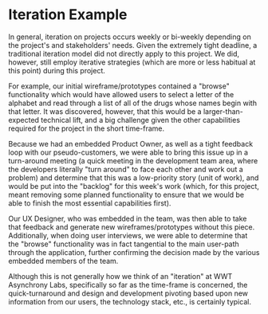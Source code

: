 Iteration Example
=================

In general, iteration on projects occurs weekly or bi-weekly depending on the project's and stakeholders' needs. Given the extremely tight deadline, a traditional iteration model did not directly apply to this project. We did, however, still employ iterative strategies (which are more or less habitual at this point) during this project. 

For example, our initial wireframe/prototypes contained a "browse" functionality which would have allowed users to select a letter of the alphabet and read through a list of all of the drugs whose names begin with that letter. It was discovered, however, that this would be a larger-than-expected technical lift, and a big challenge given the other capabilities required for the project in the short time-frame. 

Because we had an embedded Product Owner, as well as a tight feedback loop with our pseudo-customers, we were able to bring this issue up in a turn-around meeting (a quick meeting in the development team area, where the developers literally "turn around" to face each other and work out a problem) and determine that this was a low-priority story (unit of work), and would be put into the "backlog" for this week's work (which, for this project, meant removing some planned functionality to ensure that we would be able to finish the most essential capabilities first). 

Our UX Designer, who was embedded in the team, was then able to take that feedback and generate new wireframes/prototypes without this piece. Additionally, when doing user interviews, we were able to determine that the "browse" functionality was in fact tangential to the main user-path through the application, further confirming the decision made by the various embedded members of the team.

Although this is not generally how we think of an "iteration" at WWT Asynchrony Labs, specifically so far as the time-frame is concerned, the quick-turnaround and design and development pivoting based upon new information from our users, the technology stack, etc., is certainly typical. 